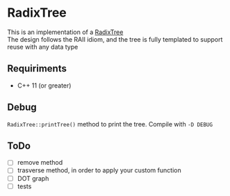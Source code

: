 # RadixTree
This is an implementation of a [RadixTree](https://en.wikipedia.org/wiki/Radix_tree)  
The design follows the RAII idiom, and the tree is fully templated to support reuse with any data type

## Requiriments
- C++ 11 (or greater)

## Debug
`RadixTree::printTree()` method to print the tree. Compile with `-D DEBUG`

## ToDo
- [ ] remove method
- [ ] trasverse method, in order to apply your custom function 
- [ ] DOT graph
- [ ] tests
